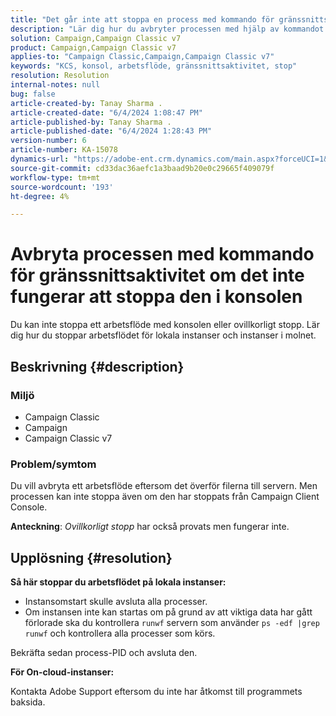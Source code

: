 ```yaml
---
title: "Det går inte att stoppa en process med kommando för gränssnittsaktivitet om det inte fungerar att stoppa den i konsolen"
description: "Lär dig hur du avbryter processen med hjälp av kommandot shell när du stoppar den i konsolen fungerar inte."
solution: Campaign,Campaign Classic v7
product: Campaign,Campaign Classic v7
applies-to: "Campaign Classic,Campaign,Campaign Classic v7"
keywords: "KCS, konsol, arbetsflöde, gränssnittsaktivitet, stop"
resolution: Resolution
internal-notes: null
bug: false
article-created-by: Tanay Sharma .
article-created-date: "6/4/2024 1:08:47 PM"
article-published-by: Tanay Sharma .
article-published-date: "6/4/2024 1:28:43 PM"
version-number: 6
article-number: KA-15078
dynamics-url: "https://adobe-ent.crm.dynamics.com/main.aspx?forceUCI=1&pagetype=entityrecord&etn=knowledgearticle&id=e270708d-7322-ef11-840b-6045bd0065b6"
source-git-commit: cd33dac36aefc1a3baad9b20e0c29665f409079f
workflow-type: tm+mt
source-wordcount: '193'
ht-degree: 4%

---
```


# Avbryta processen med kommando för gränssnittsaktivitet om det inte fungerar att stoppa den i konsolen


Du kan inte stoppa ett arbetsflöde med konsolen eller ovillkorligt stopp. Lär dig hur du stoppar arbetsflödet för lokala instanser och instanser i molnet.

## Beskrivning {#description}


### Miljö

- Campaign Classic
- Campaign
- Campaign Classic v7


### Problem/symtom

Du vill avbryta ett arbetsflöde eftersom det överför filerna till servern. Men processen kan inte stoppa även om den har stoppats från Campaign Client Console.

<b>Anteckning</b>: *Ovillkorligt stopp* har också provats men fungerar inte.


## Upplösning {#resolution}


<b>Så här stoppar du arbetsflödet på lokala instanser:</b>

- Instansomstart skulle avsluta alla processer.
- Om instansen inte kan startas om på grund av att viktiga data har gått förlorade ska du kontrollera `runwf` servern som använder `ps -edf |grep runwf` och kontrollera alla processer som körs.


Bekräfta sedan process-PID och avsluta den.

<b>För On-cloud-instanser:</b>

Kontakta Adobe Support eftersom du inte har åtkomst till programmets baksida.
